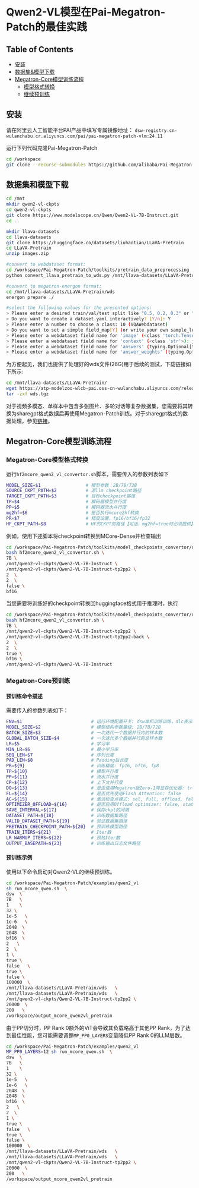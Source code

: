 # Qwen2-VL模型在Pai-Megatron-Patch的最佳实践

## Table of Contents
   * [安装](#安装)
   * [数据集&模型下载](#数据集和模型下载)
   * [Megatron-Core模型训练流程](#Megatron-Core模型训练流程)
      * [模型格式转换](#Megatron-Core模型格式转换)
      * [继续预训练](#预训练示例)

## 安装

请在阿里云人工智能平台PAI产品中填写专属镜像地址： `dsw-registry.cn-wulanchabu.cr.aliyuncs.com/pai/pai-megatron-patch-vlm:24.11` 

运行下列代码克隆Pai-Megatron-Patch
```bash
cd /workspace
git clone --recurse-submodules https://github.com/alibaba/Pai-Megatron-Patch.git
```

## 数据集和模型下载

```bash
cd /mnt
mkdir qwen2-vl-ckpts
cd qwen2-vl-ckpts
git clone https://www.modelscope.cn/Qwen/Qwen2-VL-7B-Instruct.git
cd ..

mkdir llava-datasets
cd llava-datasets
git clone https://huggingface.co/datasets/liuhaotian/LLaVA-Pretrain
cd LLaVA-Pretrain
unzip images.zip

#convert to webdataset format:
cd /workspace/Pai-Megatron-Patch/toolkits/pretrain_data_preprocessing
python convert_llava_pretrain_to_wds.py /mnt/llava-datasets/LLaVA-Pretrain/

#convert to megatron-energon format:
cd /mnt/llava-datasets/LLaVA-Pretrain/wds
energon prepare ./

#select the following values for the presented options:
> Please enter a desired train/val/test split like "0.5, 0.2, 0.3" or "8,1,1": 9,1,0
> Do you want to create a dataset.yaml interactively? [Y/n]: Y
> Please enter a number to choose a class: 10 (VQAWebdataset)
> Do you want to set a simple field_map[Y] (or write your own sample_loader [n])? [Y/n]: Y
> Please enter a webdataset field name for 'image' (<class 'torch.Tensor'>): jpg
> Please enter a webdataset field name for 'context' (<class 'str'>): json[0][value]
> Please enter a webdataset field name for 'answers' (typing.Optional[typing.List[str]], default: None): json[1][value]
> Please enter a webdataset field name for 'answer_weights' (typing.Optional[torch.Tensor], default: None):
```
为方便起见，我们也提供了处理好的wds文件(26G)用于后续的测试，下载链接如下所示:
```bash
cd /mnt/llava-datasets/LLaVA-Pretrain/
wget https://atp-modelzoo-wlcb-pai.oss-cn-wulanchabu.aliyuncs.com/release/models/pai-megatron-patch/vlm-datasets/wds.tgz
tar -zxf wds.tgz
```

对于视频多模态、单样本中包含多张图片、多轮对话等复杂数据集，您需要将其转换为sharegpt格式数据后再使用Megatron-Patch训练。对于sharegpt格式的数据处理，参见[链接](./dataset_preparation.md)。


## Megatron-Core模型训练流程
### Megatron-Core模型格式转换
运行`hf2mcore_qwen2_vl_convertor.sh`脚本，需要传入的参数列表如下
```bash
MODEL_SIZE=$1                 # 模型参数：2B/7B/72B
SOURCE_CKPT_PATH=$2           # 源llm checkpoint路径
TARGET_CKPT_PATH=$3           # 目标checkpoint路径
TP=$4                         # 解码器模型并行度
PP=$5                         # 解码器流水并行度
mg2hf=$6                      # 是否执行mcore2hf转换
PR=$7                         # 精度设置，fp16/bf16/fp32     
HF_CKPT_PATH=$8               # HF的CKPT的路径【可选，mg2hf=true时必须提供】
```
例如，使用下述脚本将checkpoint转换到MCore-Dense并检查输出

```bash
cd /workspace/Pai-Megatron-Patch/toolkits/model_checkpoints_convertor/qwen
bash hf2mcore_qwen2_vl_convertor.sh \
7B \
/mnt/qwen2-vl-ckpts/Qwen2-VL-7B-Instruct \
/mnt/qwen2-vl-ckpts/Qwen2-VL-7B-Instruct-tp2pp2 \
2  \
2  \
false \
bf16
```

当您需要将训练好的checkpoint转换回huggingface格式用于推理时，执行

```bash
cd /workspace/Pai-Megatron-Patch/toolkits/model_checkpoints_convertor/qwen
bash hf2mcore_qwen2_vl_convertor.sh \
7B \
/mnt/qwen2-vl-ckpts/Qwen2-VL-7B-Instruct-tp2pp2 \
/mnt/qwen2-vl-ckpts/Qwen2-VL-7B-Instruct-tp2pp2-back \
2  \
2  \
true \
bf16 \
/mnt/qwen2-vl-ckpts/Qwen2-VL-7B-Instruct
```

### Megatron-Core预训练

#### 预训练命令描述
需要传入的参数列表如下：
```bash
ENV=$1                          # 运行环境配置开关: dsw单机训练训练，dlc表示多机训练环境
MODEL_SIZE=$2                   # 模型结构参数量级: 2B/7B/72B
BATCH_SIZE=$3                   # 一次迭代一个数据并行内的样本数
GLOBAL_BATCH_SIZE=$4            # 一次迭代多个数据并行的总样本数
LR=$5                           # 学习率
MIN_LR=$6                       # 最小学习率
SEQ_LEN=$7                      # 序列长度
PAD_LEN=$8                      # Padding后长度
PR=${9}                         # 训练精度: fp16, bf16, fp8
TP=${10}                        # 模型并行度
PP=${11}                        # 流水并行度
CP=${12}                        # 上下文并行度
DO=${13}                        # 是否使用Megatron版Zero-1降显存优化器: true, false
FL=${14}                        # 是否优先使用Flash Attention: false
AC=${15}                        # 激活检查点模式: sel, full, offload, false
OPTIMIZER_OFFLOAD=${16}         # 是否启用Offload optimizer: false, static, auto
SAVE_INTERVAL=${17}             # 保存ckpt的间隔
DATASET_PATH=${18}              # 训练数据集路径
VALID_DATASET_PATH=${19}        # 验证数据集路径
PRETRAIN_CHECKPOINT_PATH=${20}  # 预训练模型路径
TRAIN_ITERS=${21}               # Iter数
LR_WARMUP_ITERS=${22}           # 预热Iter数        
OUTPUT_BASEPATH=${23}           # 训练输出日志文件路径
```

#### 预训练示例
使用以下命令启动对Qwen2-VL的继续预训练。

```bash
cd /workspace/Pai-Megatron-Patch/examples/qwen2_vl
sh run_mcore_qwen.sh  \
dsw  \
7B   \
1    \
32 \
1e-5   \
1e-6   \
2048  \
2048  \
bf16  \
2   \
2  \
1 \
true \
false   \
true \
false \
100000  \
/mnt/llava-datasets/LLaVA-Pretrain/wds   \
/mnt/llava-datasets/LLaVA-Pretrain/wds   \
/mnt/qwen2-vl-ckpts/Qwen2-VL-7B-Instruct-tp2pp2 \
20000  \
200   \
/workspace/output_mcore_qwen2vl_pretrain
```

由于PP切分时，PP Rank 0额外的ViT会导致其负载略高于其他PP Rank，为了达到最佳性能，您可能需要调整`MP_PP0_LAYERS`变量降低PP Rank 0的LLM层数。

```bash
cd /workspace/Pai-Megatron-Patch/examples/qwen2_vl
MP_PP0_LAYERS=12 sh run_mcore_qwen.sh  \
dsw  \
7B   \
1    \
32 \
1e-5   \
1e-6   \
2048  \
2048  \
bf16  \
2   \
2  \
1 \
true \
false   \
true \
false \
100000  \
/mnt/llava-datasets/LLaVA-Pretrain/wds   \
/mnt/llava-datasets/LLaVA-Pretrain/wds   \
/mnt/qwen2-vl-ckpts/Qwen2-VL-7B-Instruct-tp2pp2 \
20000  \
200   \
/workspace/output_mcore_qwen2vl_pretrain
```